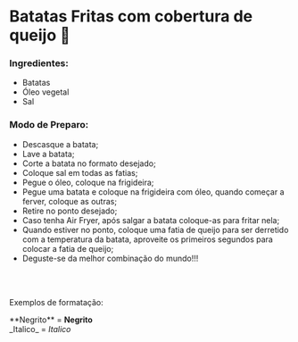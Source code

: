 # Batatas Fritas com cobertura de queijo 🍟

### Ingredientes:

- Batatas
- Óleo vegetal
- Sal

### Modo de Preparo:

- Descasque a batata;
- Lave a batata;
- Corte a batata no formato desejado;
- Coloque sal em todas as fatias;
- Pegue o óleo, coloque na frigideira;
- Pegue uma batata e coloque na frigideira com óleo, quando começar a ferver, coloque as outras;
- Retire no ponto desejado;
- Caso tenha Air Fryer, após salgar a batata coloque-as para fritar nela;
- Quando estiver no ponto, coloque uma fatia de queijo para ser derretido com a temperatura da batata, aproveite os primeiros segundos para colocar a fatia de queijo;
- Deguste-se da melhor combinação do mundo!!!

<br></br>

Exemplos de formatação:

\*\*Negrito\*\* = **Negrito** <br>
\_Italico\_ = _Italico_